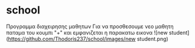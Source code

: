 # school
Προγραμμα διαχειρησης μαθητων
Για να προσθεσουμε νεο μαθητη παταμα του κουμπι "+" και εμφανιζεται η παρακατω εικονα
![new student]
(https://github.com/Thodoris237/school/images/new student.png)
